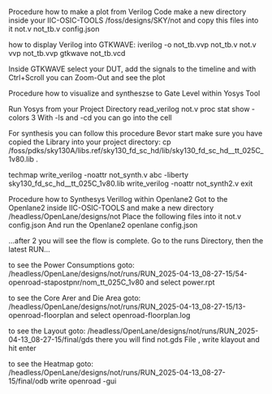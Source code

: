 Procedure how to make a plot from Verilog Code
make a new directory inside your IIC-OSIC-TOOLS 
  /foss/designs/SKY/not
and copy this files into it
  not.v
  not_tb.v
  config.json

how to display Verilog into GTKWAVE:
  iverilog -o not_tb.vvp not_tb.v not.v
  vvp not_tb.vvp
  gtkwave not_tb.vcd

Inside GTKWAVE
  select your DUT, add the signals to the timeline and with Ctrl+Scroll you can Zoom-Out and see the plot


Procedure how to visualize and syntheszse to Gate Level within Yosys Tool

Run Yosys from your Project Directory
  read_verilog not.v
  proc
  stat
  show -colors 3
With -ls and -cd you can go into the cell

For synthesis you can follow this procedure
    Bevor start make sure you have copied the Library into your project directory:
      cp /foss/pdks/sky130A/libs.ref/sky130_fd_sc_hd/lib/sky130_fd_sc_hd__tt_025C_1v80.lib .
  
  techmap
  write_verilog -noattr not_synth.v
  abc -liberty sky130_fd_sc_hd__tt_025C_1v80.lib
  write_verilog -noattr not_synth2.v
  exit


Procedure how to Synthesys Verillog within Openlane2 
Got to the Openlane2 inside IIC-OSIC-TOOLS and make a new directory
  /headless/OpenLane/designs/not
Place the following files into it
  not.v
  config.json
And run the Openlane2
  openlane config.json

...after 2 you will see the flow is complete.
Go to the runs Directory, then the latest RUN... 

to see the Power Consumptions goto:
  /headless/OpenLane/designs/not/runs/RUN_2025-04-13_08-27-15/54-openroad-stapostpnr/nom_tt_025C_1v80
  and select power.rpt

to see the Core Arer and Die Area goto:
  /headless/OpenLane/designs/not/runs/RUN_2025-04-13_08-27-15/13-openroad-floorplan
  and select openroad-floorplan.log

to see the Layout goto:
  /headless/OpenLane/designs/not/runs/RUN_2025-04-13_08-27-15/final/gds
  there you will find not.gds File , write klayout and hit enter

to see the Heatmap goto:
  /headless/OpenLane/designs/not/runs/RUN_2025-04-13_08-27-15/final/odb
  write openroad -gui
  
  
